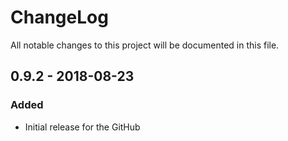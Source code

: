 # ChangeLog

All notable changes to this project will be documented in this file.

## 0.9.2 - 2018-08-23
### Added
- Initial release for the GitHub

